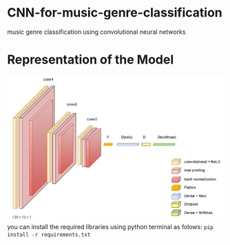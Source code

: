 # CNN-for-music-genre-classification
music genre classification using convolutional neural networks

# Representation of the Model
![alt text](https://github.com/Akschan/CNN-for-music-genre-classification/blob/main/vgg16_xml.jpg?raw=true)
you can install the required libraries using python terminal as folows: 
`pip install -r requirements.txt`
